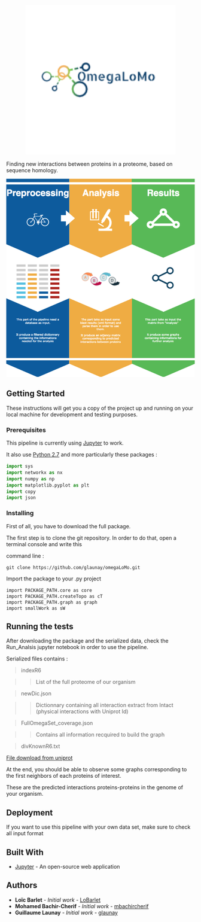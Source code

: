 <p align="center"><img src="./pictures/logomegalomo.png" alt="Drawing" style="width: 400px;"/></p>

Finding new interactions between proteins in a proteome, based on sequence homology.

<img src="./pictures/FullPipeline.png" alt="Drawing" style="width: 1000px;"/>

## Getting Started

These instructions will get you a copy of the project up and running on your local machine for development and testing purposes. 

### Prerequisites


This pipeline is currently using [Jupyter](http://jupyter.org/) to work.

It also use [Python 2.7](https://www.python.org/download/releases/2.7/) and more particularly these packages :


```python
import sys
import networkx as nx
import numpy as np
import matplotlib.pyplot as plt
import copy
import json
```


### Installing

First of all, you have to download the full package.

The first step is to clone the git repository. In order to do that, open a terminal console and write this

command line :

```
git clone https://github.com/glaunay/omegaLoMo.git 
```

Import the package to your .py project

```
import PACKAGE_PATH.core as core
import PACKAGE_PATH.createTopo as cT
import PACKAGE_PATH.graph as graph
import smallWork as sW
```






## Running the tests

After downloading the package and the serialized data, check the Run_Analsis jupyter notebook in order to use the pipeline.

Serialized files contains :

>indexR6

>>List of the full proteome of our organism

>newDic.json

>>Dictionnary containing all interaction extract from Intact (physical interactions with Uniprot Id)

>FullOmegaSet_coverage.json

>>Contains all information recquired to build the graph

>divKnownR6.txt

<div><a href=http://www.uniprot.org/uniprot/?query=taxonomy:%22Streptococcus%20pneumoniae%20(strain%20ATCC%20BAA-255%20/%20R6)%20[171101]%22+go:51301> File download from uniprot </a></div>



At the end, you should be able to observe some graphs corresponding to the first neighbors of each proteins of interest.

These are the predicted interactions proteins-proteins in the genome of your organism.


## Deployment

If you want to use this pipeline with your own data set, make sure to check all input format


## Built With

* [Jupyter](http://jupyter.org/) - An open-source web application



## Authors

* **Loïc Barlet** - *Initial work* - [LoBarlet](https://github.com/LoBarlet)
* **Mohamed Bachir-Cherif** - *Initial work* - [mbachircherif](https://github.com/mbachircherif)
* **Guillaume Launay** - *Initial work* - [glaunay](https://github.com/glaunay)



